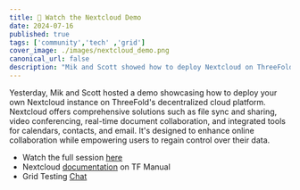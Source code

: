 ```yaml
---
title: 👀 Watch the Nextcloud Demo
date: 2024-07-16
published: true
tags: ['community','tech' ,'grid']
cover_image: ./images/nextcloud_demo.png
canonical_url: false
description: "Mik and Scott showed how to deploy Nextcloud on ThreeFold, featuring file sync, data control, and more."
---
```


Yesterday, Mik and Scott hosted a demo showcasing how to deploy your own Nextcloud instance on ThreeFold's decentralized cloud platform. Nextcloud offers comprehensive solutions such as file sync and sharing, video conferencing, real-time document collaboration, and integrated tools for calendars, contacts, and email. It's designed to enhance online collaboration while empowering users to regain control over their data.

- Watch the full session [here](https://youtu.be/ZhoY0yLIm3w)
- Nextcloud [documentation](https://manual.grid.tf/documentation/dashboard/solutions/nextcloud.html) on TF Manual
- Grid Testing [Chat](https://t.me/threefoldtesting)